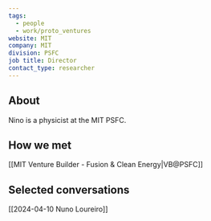 ```yaml
---
tags:
  - people
  - work/proto_ventures
website: MIT
company: MIT
division: PSFC
job title: Director
contact_type: researcher
---
```

## About
Nino is a physicist at the MIT PSFC.

## How we met
[[MIT Venture Builder - Fusion & Clean Energy|VB@PSFC]]

## Selected conversations
[[2024-04-10 Nuno Loureiro]]